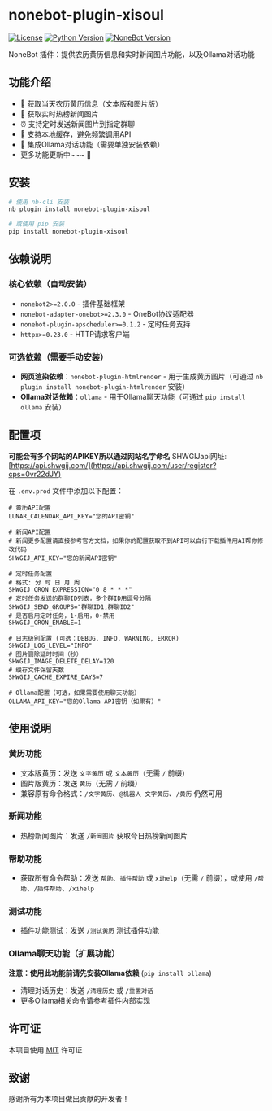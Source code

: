 # nonebot-plugin-xisoul

[![License](https://img.shields.io/github/license/xisoul/nonebot-plugin-xisoul)](LICENSE)
[![Python Version](https://img.shields.io/badge/python-3.8+-blue.svg)](https://www.python.org/downloads/)
[![NoneBot Version](https://img.shields.io/badge/nonebot-2.0.0+-green.svg)](https://github.com/nonebot/nonebot2)

NoneBot 插件：提供农历黄历信息和实时新闻图片功能，以及Ollama对话功能

## 功能介绍

- 📅 获取当天农历黄历信息（文本版和图片版）
- 📰 获取实时热榜新闻图片
- ⏰ 支持定时发送新闻图片到指定群聊
- 💾 支持本地缓存，避免频繁调用API
- 💬 集成Ollama对话功能（需要单独安装依赖）
- 更多功能更新中~~~ 🌱

## 安装

```bash
# 使用 nb-cli 安装
nb plugin install nonebot-plugin-xisoul

# 或使用 pip 安装
pip install nonebot-plugin-xisoul
```

## 依赖说明

### 核心依赖（自动安装）
- `nonebot2>=2.0.0` - 插件基础框架
- `nonebot-adapter-onebot>=2.3.0` - OneBot协议适配器
- `nonebot-plugin-apscheduler>=0.1.2` - 定时任务支持
- `httpx>=0.23.0` - HTTP请求客户端

### 可选依赖（需要手动安装）
- **网页渲染依赖**：`nonebot-plugin-htmlrender` - 用于生成黄历图片（可通过 `nb plugin install nonebot-plugin-htmlrender` 安装）
- **Ollama对话依赖**：`ollama` - 用于Ollama聊天功能（可通过 `pip install ollama` 安装）

## 配置项
**可能会有多个网站的APIKEY所以通过网站名字命名**
SHWGIJapi网址:[https://api.shwgij.com/](https://api.shwgij.com/user/register?cps=0vr22dJY)

在 `.env.prod` 文件中添加以下配置：

```env
# 黄历API配置
LUNAR_CALENDAR_API_KEY="您的API密钥"

# 新闻API配置
# 新闻更多配置请直接参考官方文档，如果你的配置获取不到API可以自行下载插件用AI帮你修改代码
SHWGIJ_API_KEY="您的新闻API密钥"

# 定时任务配置
# 格式: 分 时 日 月 周
SHWGIJ_CRON_EXPRESSION="0 8 * * *"
# 定时任务发送的群聊ID列表，多个群ID用逗号分隔
SHWGIJ_SEND_GROUPS="群聊ID1,群聊ID2"
# 是否启用定时任务，1-启用，0-禁用
SHWGIJ_CRON_ENABLE=1

# 日志级别配置 (可选：DEBUG, INFO, WARNING, ERROR)
SHWGIJ_LOG_LEVEL="INFO"
# 图片删除延时时间（秒）
SHWGIJ_IMAGE_DELETE_DELAY=120
# 缓存文件保留天数
SHWGIJ_CACHE_EXPIRE_DAYS=7

# Ollama配置（可选，如果需要使用聊天功能）
OLLAMA_API_KEY="您的Ollama API密钥（如果有）"
```

## 使用说明

### 黄历功能
- 文本版黄历：发送 `文字黄历` 或 `文本黄历`（无需 `/` 前缀）
- 图片版黄历：发送 `黄历`（无需 `/` 前缀）
- 兼容原有命令格式：`/文字黄历`、`@机器人 文字黄历`、`/黄历` 仍然可用

### 新闻功能
- 热榜新闻图片：发送 `/新闻图片` 获取今日热榜新闻图片

### 帮助功能
- 获取所有命令帮助：发送 `帮助`、`插件帮助` 或 `xihelp`（无需 `/` 前缀），或使用 `/帮助`、`/插件帮助`、`/xihelp`

### 测试功能
- 插件功能测试：发送 `/测试黄历` 测试插件功能

### Ollama聊天功能（扩展功能）
**注意：使用此功能前请先安装Ollama依赖** (`pip install ollama`)
- 清理对话历史：发送 `/清理历史` 或 `/重置对话`
- 更多Ollama相关命令请参考插件内部实现

## 许可证

本项目使用 [MIT](LICENSE) 许可证

## 致谢

感谢所有为本项目做出贡献的开发者！